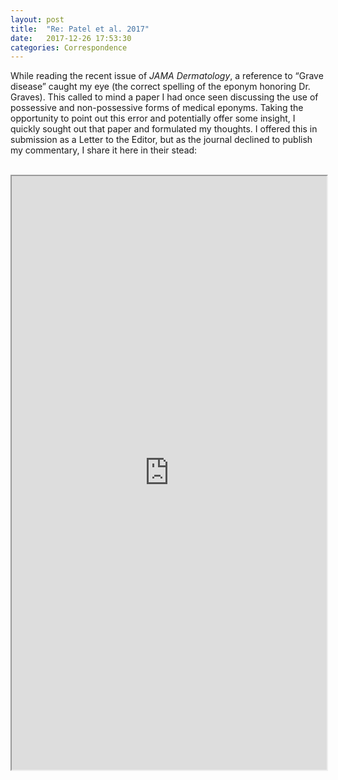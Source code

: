 ```yaml
---
layout: post
title:  "Re: Patel et al. 2017"
date:   2017-12-26 17:53:30
categories: Correspondence
---
```


While reading the recent issue of <i>JAMA Dermatology</i>, a reference to “Grave disease” caught my eye (the correct spelling of the eponym honoring Dr. Graves). This called to mind a paper I had once seen discussing the use of possessive and non-possessive forms of medical eponyms. Taking the opportunity to point out this error and potentially offer some insight, I quickly sought out that paper and formulated my thoughts. I offered this in submission as a Letter to the Editor, but as the journal declined to publish my commentary, I share it here in their stead:
  <br><br>
<iframe src="https://drive.google.com/file/d/1tQ_rFb4DfWaMJ1eT3Hcx2jxvTir8WZ4u/preview" width="100%" height="950"></iframe>
